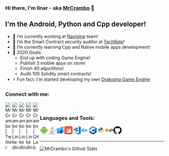 ### Hi there, I'm Ilnar - aka [MrCrambo](https://github.com/MrCrambo) 👋

## I'm the Android, Python and Cpp developer!
- 🔭 I’m currently working at [Navigine](https://navigine.com) team!
- 🔭 I’m the Smart Contract security auditor at [TechRate](http://techrate.org)!
- 🌱 I’m currently learning Cpp and Native mobile apps development!
- 🥅 2020 Goals:
  - End up with coding Game Engine!
  - Publish 3 mobile apps on store!
  - Finish 40 algorithms!
  - Audit 100 Solidity smart contracts!
- ⚡ Fun fact: I'm started developing my own [Drakosha Game Engine](https://github.com/MrCrambo/Drakosha)

### Connect with me:

[<img align="left" alt="MrCrambo | Twitter" width="22px" src="https://cdn.jsdelivr.net/npm/simple-icons@v3/icons/twitter.svg" />][twitter]
[<img align="left" alt="MrCrambo | LinkedIn" width="22px" src="https://cdn.jsdelivr.net/npm/simple-icons@v3/icons/linkedin.svg" />][linkedin]
[<img align="left" alt="MrCrambo | LinkedIn" width="22px" src="https://cdn.jsdelivr.net/npm/simple-icons@v3/icons/medium.svg" />][medium]
[<img align="left" alt="MrCrambo | LinkedIn" width="22px" src="https://cdn.jsdelivr.net/npm/simple-icons@v3/icons/stackoverflow.svg" />][stackoverflow]
[<img align="left" alt="MrCrambo | GitLab" width="22px" src="https://cdn.jsdelivr.net/npm/simple-icons@v3/icons/gitlab.svg" />][gitlab]
<br />

### Languages and Tools:

[<img align="left" alt="Android Studio" width="26px" src="https://raw.githubusercontent.com/github/explore/80688e429a7d4ef2fca1e82350fe8e3517d3494d/topics/android/android.png" />](https://github.com/MrCrambo/Android-Projects)
[<img align="left" alt="Java" width="26px" src="https://raw.githubusercontent.com/github/explore/80688e429a7d4ef2fca1e82350fe8e3517d3494d/topics/java/java.png" />](https://github.com/MrCrambo/Android-Projects)
[<img align="left" alt="Xcode" width="26px" src="https://raw.githubusercontent.com/github/explore/80688e429a7d4ef2fca1e82350fe8e3517d3494d/topics/xcode/xcode.png" />](https://github.com/MrCrambo/iOS-projects)
[<img align="left" alt="Swift" width="26px" src="https://raw.githubusercontent.com/github/explore/80688e429a7d4ef2fca1e82350fe8e3517d3494d/topics/swift/swift.png" />](https://github.com/MrCrambo/iOS-projects)
[<img align="left" alt="Visual Studio Code" width="26px" src="https://raw.githubusercontent.com/github/explore/80688e429a7d4ef2fca1e82350fe8e3517d3494d/topics/visual-studio-code/visual-studio-code.png" />](https://github.com/MrCrambo/Drakosha)
[<img align="left" alt="OpenGL" width="26px" src="https://raw.githubusercontent.com/github/explore/80688e429a7d4ef2fca1e82350fe8e3517d3494d/topics/opengl/opengl.png" />](https://github.com/MrCrambo/Drakosha)
[<img align="left" alt="C++" width="26px" src="https://raw.githubusercontent.com/github/explore/80688e429a7d4ef2fca1e82350fe8e3517d3494d/topics/cpp/cpp.png" />](https://github.com/MrCrambo/Cpp_projects)
[<img align="left" alt="Python" width="26px" src="https://raw.githubusercontent.com/github/explore/80688e429a7d4ef2fca1e82350fe8e3517d3494d/topics/python/python.png" />](https://github.com/MrCrambo/Computer-Vision)
[<img align="left" alt="Git" width="26px" src="https://raw.githubusercontent.com/github/explore/80688e429a7d4ef2fca1e82350fe8e3517d3494d/topics/git/git.png" />]()
[<img align="left" alt="GitHub" width="26px" src="https://raw.githubusercontent.com/github/explore/78df643247d429f6cc873026c0622819ad797942/topics/github/github.png" />]()


<br />
<br />

---

<img align="left" alt="MrCrambo's Github Stats" src="https://github-readme-stats.vercel.app/api?username=MrCrambo&show_icons=true&hide_border=true" />

[twitter]: https://twitter.com/mrCramble
[linkedin]: https://www.linkedin.com/in/il-kadyrov-78018511a/
[medium]: https://medium.com/@mrcrambo
[stackoverflow]: https://stackoverflow.com/users/13658487/il-kadyrov?tab=profile
[gitlab]: https://gitlab.navigine.com/i.kadyrov
